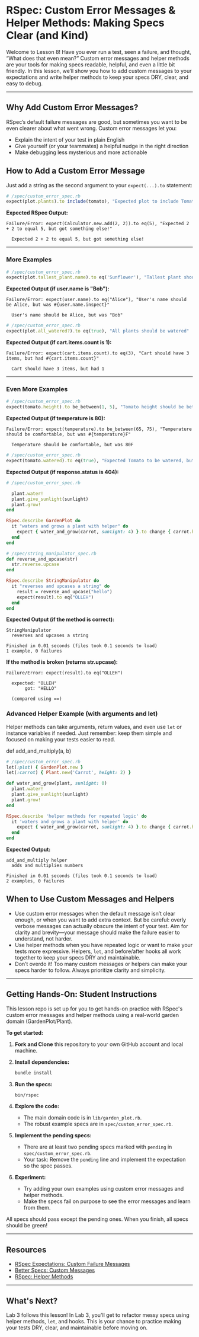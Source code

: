 # RSpec: Custom Error Messages & Helper Methods: Making Specs Clear (and Kind)

Welcome to Lesson 8! Have you ever run a test, seen a failure, and thought, “What does that even mean?” Custom error messages and helper methods are your tools for making specs readable, helpful, and even a little bit friendly. In this lesson, we’ll show you how to add custom messages to your expectations and write helper methods to keep your specs DRY, clear, and easy to debug.

---

## Why Add Custom Error Messages?

RSpec’s default failure messages are good, but sometimes you want to be even clearer about what went wrong. Custom error messages let you:

- Explain the intent of your test in plain English
- Give yourself (or your teammates) a helpful nudge in the right direction
- Make debugging less mysterious and more actionable

## How to Add a Custom Error Message

Just add a string as the second argument to your `expect(...).to` statement:

```ruby
# /spec/custom_error_spec.rb
expect(plot.plants).to include(tomato), "Expected plot to include Tomato, but got: #{plot.plants.map(&:name)}"
```

**Expected RSpec Output:**

```text
Failure/Error: expect(Calculator.new.add(2, 2)).to eq(5), "Expected 2 + 2 to equal 5, but got something else!"

  Expected 2 + 2 to equal 5, but got something else!
```

---

### More Examples

```ruby
# /spec/custom_error_spec.rb
expect(plot.tallest_plant.name).to eq('Sunflower'), "Tallest plant should be Sunflower, got #{plot.tallest_plant.name}"
```

**Expected Output (if user.name is "Bob"):**

```text
Failure/Error: expect(user.name).to eq("Alice"), "User's name should be Alice, but was #{user.name.inspect}"

  User's name should be Alice, but was "Bob"
```

```ruby
# /spec/custom_error_spec.rb
expect(plot.all_watered?).to eq(true), "All plants should be watered"
```

**Expected Output (if cart.items.count is 1):**

```text
Failure/Error: expect(cart.items.count).to eq(3), "Cart should have 3 items, but had #{cart.items.count}"

  Cart should have 3 items, but had 1
```

---

### Even More Examples

```ruby
# /spec/custom_error_spec.rb
expect(tomato.height).to be_between(1, 5), "Tomato height should be between 1 and 5, but was #{tomato.height}"
```

**Expected Output (if temperature is 80):**

```text
Failure/Error: expect(temperature).to be_between(65, 75), "Temperature should be comfortable, but was #{temperature}F"

  Temperature should be comfortable, but was 80F
```

```ruby
# /spec/custom_error_spec.rb
expect(tomato.watered).to eq(true), "Expected Tomato to be watered, but it wasn't"
```

**Expected Output (if response.status is 404):**

```ruby
# /spec/custom_error_spec.rb

  plant.water!
  plant.give_sunlight(sunlight)
  plant.grow!
end

RSpec.describe GardenPlot do
  it "waters and grows a plant with helper" do
    expect { water_and_grow(carrot, sunlight: 4) }.to change { carrot.height }.by(2)
  end
end
```

```ruby
# /spec/string_manipulator_spec.rb
def reverse_and_upcase(str)
  str.reverse.upcase
end

RSpec.describe StringManipulator do
  it "reverses and upcases a string" do
    result = reverse_and_upcase("hello")
    expect(result).to eq("OLLEH")
  end
end
```

**Expected Output (if the method is correct):**

```text
StringManipulator
  reverses and upcases a string

Finished in 0.01 seconds (files took 0.1 seconds to load)
1 example, 0 failures
```

**If the method is broken (returns str.upcase):**

```text
Failure/Error: expect(result).to eq("OLLEH")

  expected: "OLLEH"
       got: "HELLO"

  (compared using ==)
```

### Advanced Helper Example (with arguments and let)

Helper methods can take arguments, return values, and even use `let` or instance variables if needed. Just remember: keep them simple and focused on making your tests easier to read.

def add_and_multiply(a, b)

```ruby
# /spec/custom_error_spec.rb
let(:plot) { GardenPlot.new }
let(:carrot) { Plant.new('Carrot', height: 2) }

def water_and_grow(plant, sunlight: 0)
  plant.water!
  plant.give_sunlight(sunlight)
  plant.grow!
end

RSpec.describe 'helper methods for repeated logic' do
  it 'waters and grows a plant with helper' do
    expect { water_and_grow(carrot, sunlight: 4) }.to change { carrot.height }.by(2)
  end
end
```

**Expected Output:**

```text
add_and_multiply helper
  adds and multiplies numbers

Finished in 0.01 seconds (files took 0.1 seconds to load)
2 examples, 0 failures
```

## When to Use Custom Messages and Helpers

- Use custom error messages when the default message isn’t clear enough, or when you want to add extra context. But be careful: overly verbose messages can actually obscure the intent of your test. Aim for clarity and brevity—your message should make the failure easier to understand, not harder.
- Use helper methods when you have repeated logic or want to make your tests more expressive. Helpers, `let`, and before/after hooks all work together to keep your specs DRY and maintainable.
- Don’t overdo it! Too many custom messages or helpers can make your specs harder to follow. Always prioritize clarity and simplicity.

---

## Getting Hands-On: Student Instructions

This lesson repo is set up for you to get hands-on practice with RSpec's custom error messages and helper methods using a real-world garden domain (GardenPlot/Plant).

**To get started:**

1. **Fork and Clone** this repository to your own GitHub account and local machine.
2. **Install dependencies:**

    ```sh
    bundle install
    ```

3. **Run the specs:**

    ```sh
    bin/rspec
    ```

4. **Explore the code:**

   - The main domain code is in `lib/garden_plot.rb`.
   - The robust example specs are in `spec/custom_error_spec.rb`.

5. **Implement the pending specs:**

   - There are at least two pending specs marked with `pending` in `spec/custom_error_spec.rb`.
   - Your task: Remove the `pending` line and implement the expectation so the spec passes.

6. **Experiment:**

   - Try adding your own examples using custom error messages and helper methods.
   - Make the specs fail on purpose to see the error messages and learn from them.

All specs should pass except the pending ones. When you finish, all specs should be green!

---

## Resources

- [RSpec Expectations: Custom Failure Messages](https://relishapp.com/rspec/rspec-expectations/v/3-10/docs/built-in-matchers/eq-matcher#adding-a-custom-failure-message)
- [Better Specs: Custom Messages](https://www.betterspecs.org/#messages)
- [RSpec: Helper Methods](https://relishapp.com/rspec/rspec-core/v/3-10/docs/example-groups/shared-context)

---

## What's Next?

Lab 3 follows this lesson! In Lab 3, you'll get to refactor messy specs using helper methods, `let`, and hooks. This is your chance to practice making your tests DRY, clear, and maintainable before moving on.
